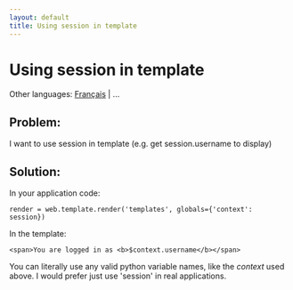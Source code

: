 ```yaml
---
layout: default
title: Using session in template
---
```


# Using session in template

Other languages: [Français](/../cookbook/session_in_template.fr) | ...

## Problem:

I want to use session in template (e.g. get session.username to display)

## Solution:

In your application code:

    render = web.template.render('templates', globals={'context': session})

In the template:

    <span>You are logged in as <b>$context.username</b></span>

You can literally use any valid python variable names, like the _context_ used above. I would prefer just use 'session' in real applications.
